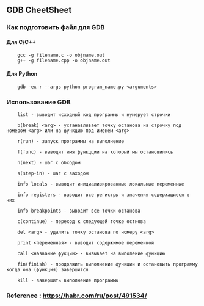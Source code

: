 ## GDB CheetSheet

### Как подготовить файл для GDB

#### Для C/C++
        gcc -g filename.c -o objname.out
        g++ -g filename.cpp -o objname.out
#### Для Python
        gdb -ex r --args python program_name.py <arguments>


### Использование GDB

        list - выводит исходный код программы и нумерует строчки
        
        b(break) <arg> - устанавливает точку останова на строчку под номером <arg> или на функцию под именем <arg>

        r(run) - запуск программы на выполнение

        f(func) - выводит имя функцции на который мы остановились

        n(next) - шаг с обходом
        
        s(step-in) - шаг с заходом

        info locals - выводит инициализированные локальные переменные 

        info registers - выводит все регистры и значения содержащиеся в них
        
        info breakpoints - выводит все точки останова

        с(continue) - переход к следующей точке остнова
        
        del <arg> - удалить точку останова по номеру <arg>
        
        print <переменная> - выводит содержимое переменной

        call <название фукции> - вызывает на выполение функцию

        fin(finish) - продолжить выполнение функции и остановить программу когда она (функция) завершится

        kill - завершить выполнение программы

### Reference : https://habr.com/ru/post/491534/
